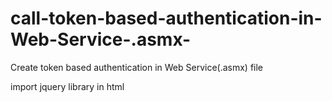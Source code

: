 # call-token-based-authentication-in-Web-Service-.asmx-
Create token based authentication in Web Service(.asmx) file



import jquery library in html
